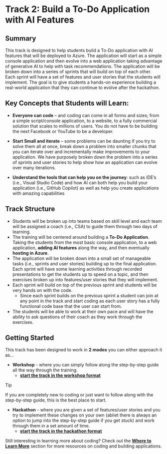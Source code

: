 # Track 2: Build a To-Do Application with AI Features

## Summary
This track is designed to help students build a To-Do application with AI features that will be deployed to Azure.  The application will start as a simple console application and then evolve into a web application taking advantage of generative AI to help with task recommendations.  The application will be broken down into a series of sprints that will build on top of each other.  Each sprint will have a set of features and user stories that the students will implement.  The goal is to give students a hands-on experience building a real-world application that they can continue to evolve after the hackathon.

## Key Concepts that Students will Learn:
- **Everyone can code** – and coding can come in all forms and sizes; from a simple script/console application, to a website, to a fully commercial solution that scales to millions of users.  You do not have to be building the next Facebook or YouTube to be a developer.

- **Start Small and iterate** – some problems can be daunting if you try to solve them all at once, break down a problem into smaller chunks that you can iterate over and incrementally make improvements to your application.  We have purposely broken down the problem into a series of sprints and user stories to help show how an application can evolve over many iterations. 

- **Understand the tools that can help you on the journey**:  such as IDE’s (i.e., Visual Studio Code) and how AI can both help you build your application (i.e., GitHub Copilot) as well as help you create applications with amazing capabilities

## Track Structure
- Students will be broken up into teams based on skill level and each team will be assigned a coach (i.e., CSA) to guide them through two days of learning.
- The training will be centered around building a **To-Do Application**.  Taking the students from the most basic console application, to a web application, **adding AI features** along the way, and then eventually **hosting in Azure**.
- The application will be broken down into a small set of manageable tasks (i.e., sprints and user stories) building up to the final application.  Each sprint will have some learning activities through recorded presentations to get the students up to speed on a topic, and then exercises broken up into features/user stories that they will implement.
- Each sprint will build on top of the previous sprint and students will be very hands on with the code.
    - Since each sprint builds on the previous sprint a student can join at any point in the track and start coding as each user story has a fully functional code base that the user can start from. 
- The students will be able to work at their own pace and will have the ability to ask questions of their coach as they work through the exercises.


## Getting Started
This track has been designed to work in **2 modes** you can either approach it as...
- **Workshop** - where you can simply follow along the step-by-step guide all the way through the training.
    - [**start the track in the workshop format**](/Track_2_ToDo_App/Workshop-Format.md)

> [!TIP]
> If you are completely new to coding or just want to follow along with the step-by-step guide, this is the best place to start.

- **Hackathon** - where you are given a set of features/user stories and you try to implement these changes on your own (abliet there is always an option to jump into the step-by-step guide if you get stuck) and work through them in a set amount of time. 
    - [**start the track in the hackathon format**](/Track_2_ToDo_App/Hackathon-format.md)


Still interesting in learning more about coding?  Check out the [**Where to Learn More**](/Track_2_ToDo_App/Where%20to%20Learn%20More.md) section for more resources on coding and building applications.